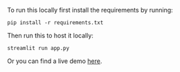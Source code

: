 To run this locally first install the requirements by running:
```console
pip install -r requirements.txt
```
Then run this to host it locally:
```console
streamlit run app.py
```

Or you can find a live demo [here](https://diyeddin-bcwisconson.streamlit.app/).
